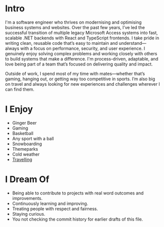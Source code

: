 # Intro

I'm a software engineer who thrives on modernising and optimising business systems and websites. Over the past few years, I’ve led the successful transition of multiple legacy Microsoft Access systems into fast, scalable .NET backends with React and TypeScript frontends. I take pride in writing clean, reusable code that’s easy to maintain and understand—always with a focus on performance, security, and user experience. I genuinely enjoy solving complex problems and working closely with others to build systems that make a difference. I'm process-driven, adaptable, and love being part of a team that’s focused on delivering quality and impact.

  
Outside of work, I spend most of my time with mates—whether that’s gaming, hanging out, or getting way too competitive in sports. I’m also big on travel and always looking for new experiences and challenges wherever I can find them.

# I Enjoy

- Ginger Beer
- Gaming
- Basketball
- Any sport with a ball
- Snowboarding
- Themeparks
- Cold weather
- <a href="https://www.google.com/maps/d/u/0/edit?mid=1LjYHoi-LQGfPqcwD9i8sTeyQMLiGf7Y&usp=sharing" target="_blank" rel="noopener noreferrer">Travelling</a>

# I Dream Of

- Being able to contribute to projects with real word outcomes and improvements.
- Continuously learning and improving.
- Treating people with respect and fairness.
- Staying curious.
- You not checking the commit history for earlier drafts of this file.
